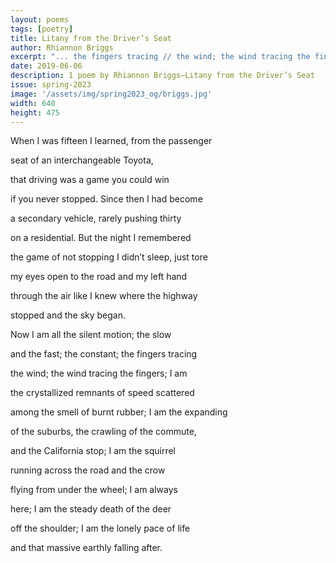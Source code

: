 ```yaml
---
layout: poems
tags: [poetry]
title: Litany from the Driver’s Seat
author: Rhiannon Briggs
excerpt: "... the fingers tracing // the wind; the wind tracing the fingers; I am / the crystallized remnants of speed ..."
date: 2019-06-06
description: 1 poem by Rhiannon Briggs—Litany from the Driver’s Seat
issue: spring-2023
image: '/assets/img/spring2023_og/briggs.jpg'
width: 640
height: 475
---
```


<div class="stanza">
<p class="poemline">When I was fifteen I learned, from the passenger</p>
<p class="poemline">seat of an interchangeable Toyota,</p>
</div>
<div class="stanza">
<p class="poemline">that driving was a game you could win</p>
<p class="poemline">if you never stopped. Since then I had become</p>
</div>
<div class="stanza">
<p class="poemline">a secondary vehicle, rarely pushing thirty</p>
<p class="poemline">on a residential. But the night I remembered</p>
</div>
<div class="stanza">
<p class="poemline">the game of not stopping I didn’t sleep, just tore</p>
<p class="poemline">my eyes open to the road and my left hand</p>
</div>
<div class="stanza">
<p class="poemline">through the air like I knew where the highway</p>
<p class="poemline">stopped and the sky began.</p>
</div>
<div class="stanza">
<p class="poemline">Now I am all the silent motion; the slow</p>
<p class="poemline">and the fast; the constant; the fingers tracing</p>
</div>
<div class="stanza">
<p class="poemline">the wind; the wind tracing the fingers; I am</p>
<p class="poemline">the crystallized remnants of speed scattered</p>
</div>
<div class="stanza">
<p class="poemline">among the smell of burnt rubber; I am the expanding</p>
<p class="poemline">of the suburbs, the crawling of the commute,</p>
</div>
<div class="stanza">
<p class="poemline">and the California stop; I am the squirrel</p>
<p class="poemline">running across the road and the crow</p>
</div>
<div class="stanza">
<p class="poemline">flying from under the wheel; I am always</p>
<p class="poemline">here; I am the steady death of the deer</p>
</div>
<div class="stanza">
<p class="poemline">off the shoulder; I am the lonely pace of life</p>
<p class="poemline">and that massive earthly falling after.</p>
</div>


